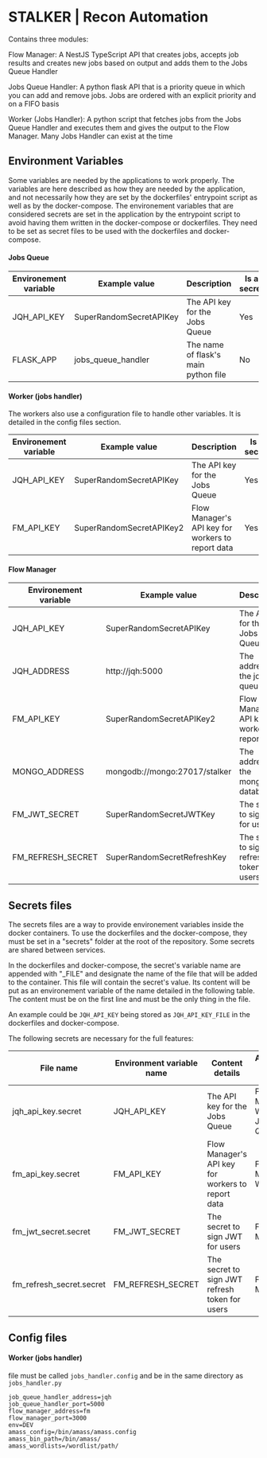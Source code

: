 # STALKER | Recon Automation

Contains three modules:

Flow Manager: A NestJS TypeScript API that creates jobs, accepts job results and creates new jobs based on output and adds them to the Jobs Queue Handler

Jobs Queue Handler: A python flask API that is a priority queue in which you can add and remove jobs. Jobs are ordered with an explicit priority and on a FIFO basis

Worker (Jobs Handler): A python script that fetches jobs from the Jobs Queue Handler and executes them and gives the output to the Flow Manager. Many Jobs Handler can exist at the time

## Environment Variables

Some variables are needed by the applications to work properly. The variables are here described as how they are needed by the application, and not necessarily how they are set by the dockerfiles' entrypoint script as well as by the docker-compose. The environement variables that are considered secrets are set in the application by the entrypoint script to avoid having them written in the docker-compose or dockerfiles. They need to be set as secret files to be used with the dockerfiles and docker-compose.

#### Jobs Queue

| Environement variable | Example value           | Description                          | Is a secret |
| --------------------- | ----------------------- | ------------------------------------ | ----------- |
| JQH_API_KEY           | SuperRandomSecretAPIKey | The API key for the Jobs Queue       | Yes         |
| FLASK_APP             | jobs_queue_handler      | The name of flask's main python file | No          |

#### Worker (jobs handler)

The workers also use a configuration file to handle other variables. It is detailed in the config files section.

| Environement variable | Example value            | Description                                       | Is a secret |
| --------------------- | ------------------------ | ------------------------------------------------- | ----------- |
| JQH_API_KEY           | SuperRandomSecretAPIKey  | The API key for the Jobs Queue                    | Yes         |
| FM_API_KEY            | SuperRandomSecretAPIKey2 | Flow Manager's API key for workers to report data | Yes         |

#### Flow Manager

| Environement variable | Example value                 | Description                                       | Is a secret |
| --------------------- | ----------------------------- | ------------------------------------------------- | ----------- |
| JQH_API_KEY           | SuperRandomSecretAPIKey       | The API key for the Jobs Queue                    | Yes         |
| JQH_ADDRESS           | http://jqh:5000               | The address of the job queue                      | No          |
| FM_API_KEY            | SuperRandomSecretAPIKey2      | Flow Manager's API key for workers to report data | Yes         |
| MONGO_ADDRESS         | mongodb://mongo:27017/stalker | The address of the mongodb database               | No          |
| FM_JWT_SECRET         | SuperRandomSecretJWTKey       | The secret to sign JWT for users                  | Yes         |
| FM_REFRESH_SECRET     | SuperRandomSecretRefreshKey   | The secret to sign JWT refresh token for users    | Yes         |

## Secrets files

The secrets files are a way to provide environement variables inside the docker containers. To use the dockerfiles and the docker-compose, they must be set in a "secrets" folder at the root of the repository. Some secrets are shared between services.

In the dockerfiles and docker-compose, the secret's variable name are appended with "\_FILE" and designate the name of the file that will be added to the container. This file will contain the secret's value. Its content will be put as an environement variable of the name detailed in the following table. The content must be on the first line and must be the only thing in the file.

An example could be `JQH_API_KEY` being stored as `JQH_API_KEY_FILE` in the dockerfiles and docker-compose.

The following secrets are necessary for the full features:

| File name                | Environment variable name | Content details                                   | Application using the variable    |
| ------------------------ | ------------------------- | ------------------------------------------------- | --------------------------------- |
| jqh_api_key.secret       | JQH_API_KEY               | The API key for the Jobs Queue                    | Flow Manager, Workers, Jobs Queue |
| fm_api_key.secret        | FM_API_KEY                | Flow Manager's API key for workers to report data | Flow Manager, Workers             |
| fm_jwt_secret.secret     | FM_JWT_SECRET             | The secret to sign JWT for users                  | Flow Manager                      |
| fm_refresh_secret.secret | FM_REFRESH_SECRET         | The secret to sign JWT refresh token for users    | Flow Manager                      |

## Config files

#### Worker (jobs handler)

file must be called `jobs_handler.config` and be in the same directory as `jobs_handler.py`

```
job_queue_handler_address=jqh
job_queue_handler_port=5000
flow_manager_address=fm
flow_manager_port=3000
env=DEV
amass_config=/bin/amass/amass.config
amass_bin_path=/bin/amass/
amass_wordlists=/wordlist/path/
```
